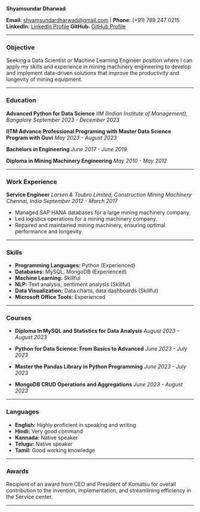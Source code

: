 
**Shyamsundar Dharwad**

**Email:** shyamsundardharwad@gmail.com | **Phone:** (+91) 789 247 0215
**LinkedIn:** [LinkedIn Profile](https://www.linkedin.com/in/shyamsundar-dharwad-052690aa/)
**GitHub:** [GitHub Profile](https://github.com/Shyams728)

---

### **Objective**
Seeking a Data Scientist or Machine Learning Engineer position where I can apply my skills and experience in mining machinery engineering to develop and implement data-driven solutions that improve the productivity and longevity of mining equipment.

---

### **Education**
**Advanced Python for Data Science**
*IIM (Indian Institute of Management), Bangalore*
*September 2023 - December 2023*

**IITM Advance Professional Programing with Master Data Science Program with Guvi**
*May 2023 - August 2023*

**Bachelors in Engineering**
*June 2017 - June 2019*

**Diploma in Mining Machinery Engineering**
*May 2010 - May 2012*

---

### **Work Experience**
**Service Engineer**
*Larsen & Toubro Limited, Construction Mining Machinery*
*Chennai, India*
*September 2012 - March 2017*
- Managed SAP HANA databases for a large mining machinery company.
- Led logistics operations for a mining machinery company.
- Repaired and maintained mining machinery, ensuring optimal performance and longevity.

---

### **Skills**
- **Programming Languages:** Python (Experienced)
- **Databases:** MySQL, MongoDB (Experienced)
- **Machine Learning:** Skillful
- **NLP:** Text analysis, sentiment analysis (Skillful)
- **Data Visualization:** Data charts, data dashboards (Skillful)
- **Microsoft Office Tools:** Experienced

---

### **Courses**
- **Diploma In MySQL and Statistics for Data Analysis**
  *August 2023 - August 2023*
  
- **Python for Data Science: From Basics to Advanced**
  *June 2023 - July 2023*
  
- **Master the Pandas Library in Python Programming**
  *June 2023 - July 2023*
  
- **MongoDB CRUD Operations and Aggregations**
  *June 2023 - August 2023*

---

### **Languages**
- **English:** Highly proficient in speaking and writing
- **Hindi:** Very good command
- **Kannada:** Native speaker
- **Telugu:** Native speaker
- **Tamil:** Good working knowledge

---

### **Awards**
Recipient of an award from CEO and President of Komatsu for overall contribution to the invention, implementation, and streamlining efficiency in the Service center.

---

<!---
- 👋 Hi, I’m @Shyams728
- 👀 I’m interested in ...
- 🌱 I’m currently learning ...
- 💞️ I’m looking to collaborate on ...
- 📫 How to reach me ...


Shyams728/Shyams728 is a ✨ special ✨ repository because its `README.md` (this file) appears on your GitHub profile.
You can click the Preview link to take a look at your changes.
--->
